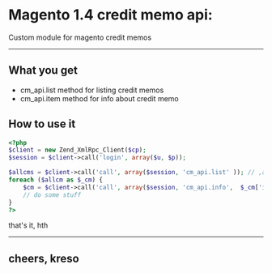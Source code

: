 # Magento 1.4 credit memo api:

Custom module for magento credit memos

- - -

## What you get

- cm_api.list method for listing credit memos
- cm_api.item method for info about credit memo

## How to use it

```php
<?php 
$client = new Zend_XmlRpc_Client($cp);
$session = $client->call('login', array($u, $p));

$allcms = $client->call('call', array($session, 'cm_api.list' )); // ,array(array('status' => 'complete'))
foreach ($allcm as $_cm) {
	$cm = $client->call('call', array($session, 'cm_api.info',  $_cm['increment_id'] ));
	// do some stuff
}
?>
```

that's it, hth

----
cheers, kreso
----
